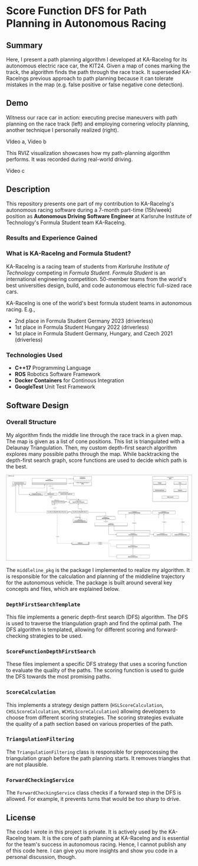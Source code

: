 # Score Function DFS for Path Planning in Autonomous Racing

## Summary

Here, I present a path planning algorithm I developed at KA-RaceIng for its autonomous electric race car, the KIT24.
Given a map of cones marking the track, the algorithm finds the path through the race track.
It superseded KA-RaceIngs previous approach to path planning because it can tolerate mistakes in the map (e.g. false positive or false negative cone detection).

## Demo

Witness our race car in action: executing precise maneuvers with path planning on the race track (left) and employing cornering velocity planning, another technique I personally realized (right).

VIdeo a, Video b

This RVIZ visualization showcases how my path-planning algorithm performs. It was recorded during real-world driving.

Video c

## Description

This repository presents one part of my contribution to KA-RaceIng's autonomous racing software during a 7-month part-time (15h/week) position as **Autonomous Driving Software Engineer** at Karlsruhe Institute of Technology's Formula Student team KA-RaceIng.

### Results and Experience Gained

### What is KA-RaceIng and Formula Student?

KA-RaceIng is a racing team of students from *Karlsruhe Institute of Technology* competing in *Formula Student*.
*Formula Student* is an international engineering competition. 50-member teams from the world's best universities design, build, and code autonomous electric full-sized race cars.

KA-RaceIng is one of the world's best formula student teams in autonomous racing. E.g.,

- 2nd place in Formula Student Germany 2023 (driverless)
- 1st place in Formula Student Hungary 2022 (driverless)
- 1st place in Formula Student Germany, Hungary, and Czech 2021 (driverless)

### Technologies Used

- **C++17** Programming Language
- **ROS** Robotics Software Framework
- **Docker Containers** for Continous Integration
- **GoogleTest** Unit Test Framework

## Software Design

### Overall Structure

My algorithm finds the middle line through the race track in a given map. The map is given as a list of cone positions. This list is triangulated with a Delaunay Triangulation. Then, my custom depth-first search algorithm explores many possible paths through the map. While backtracking the depth-first search graph, score functions are used to decide which path is the best.

<p align="center">
  <a href="assets/middleline_pkg-all_current.png" target="_blank">
    <img src="assets/middleline_pkg-all_current.png" width="1000px">
  </a>
</p>

The `middleline_pkg` is the package I implemented to realize my algorithm. It is responsible for the calculation and planning of the middleline trajectory for the autonomous vehicle. The package is built around several key concepts and files, which are explained below.

### `DepthFirstSearchTemplate`

This file implements a generic depth-first search (DFS) algorithm. The DFS is used to traverse the triangulation graph and find the optimal path. The DFS algorithm is templated, allowing for different scoring and forward-checking strategies to be used.

### `ScoreFunctionDepthFirstSearch`

These files implement a specific DFS strategy that uses a scoring function to evaluate the quality of the paths. The scoring function is used to guide the DFS towards the most promising paths.

### `ScoreCalculation`

This implements a strategy design pattern (`HSLScoreCalculation`, `CHSLScoreCalculation`, `WCHSLScoreCalculation`) allowing developers to choose from different scoring strategies. The scoring strategies evaluate the quality of a path section based on various properties of the path.

### `TriangulationFiltering`

The `TriangulationFiltering` class is responsible for preprocessing the triangulation graph before the path planning starts. It removes triangles that are not plausible.

### `ForwardCheckingService`

The `ForwardCheckingService` class checks if a forward step in the DFS is allowed. For example, it prevents turns that would be too sharp to drive.

## License

The code I wrote in this project is private. It is actively used by the KA-RaceIng team. It is the core of path planning at KA-RaceIng and is essential for the team's success in autonomous racing. Hence, I cannot publish any of this code here. I can give you more insights and show you code in a personal discussion, though.
